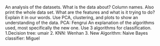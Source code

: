 An analysis of the datasets. 
What is the data about?
	Column names.
Also print the whole data set.
 What are the features and what is it trying to do?
	Explain it in our words.
Use PCA, clustering, and plots to show an understanding of the data.
PCA: Fengrui
	An explanation of the algorithms used, most specifically the new one. 
	Use 3 algorithms for classification.
	1.Decision tree: umair
	2. KNN: Wenhan
	3. New Algorithm: Naive Bayes classifier: Miguel 
